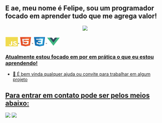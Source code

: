 ## E ae, meu nome é Felipe, sou um programador focado em aprender tudo que me agrega valor!
<div align="center"> 
  <a href="https://github.com/FelipeEnigmaRock> 
  <img height="180em" src="https://github-readme-stats.vercel.app/api?username=FelipeEnigmaRock&show_icons=true&theme=dracula&include_all_commits=true&count_private=true"/>
  <img height="180em" src="https://github-readme-stats.vercel.app/api/top-langs/?username=FelipeEnigmaRock&layout=compact&langs_count=7&theme=dracula"/>
</div>
<div style="display: inline_block"><br>
  <img align="center" alt="fel-Js" height="30" width="40" src="https://raw.githubusercontent.com/devicons/devicon/master/icons/javascript/javascript-plain.svg">
  <img align="center" alt="fel-HTML" height="30" width="40" src="https://raw.githubusercontent.com/devicons/devicon/master/icons/html5/html5-original.svg">
  <img align="center" alt="fel-CSS" height="30" width="40" src="https://raw.githubusercontent.com/devicons/devicon/master/icons/css3/css3-original.svg">
  <img align="center" alt="fel-Vue" height="30" width="40" src="https://raw.githubusercontent.com/devicons/devicon/master/icons/vuejs/vuejs-original.svg">
</div>
                                                                                                                                                      

### Atualmente estou focado em por em prática o que eu estou aprendendo!
- 🤔 É bem vinda qualquer ajuda ou convite para trabalhar em algum projeto <br>
##  Para entrar em contato pode ser pelos meios abaixo: 
<div>
  <a href = "mailto:felj.gomes@gmail.com"><img src="https://img.shields.io/badge/-Gmail-%23333?style=for-the-badge&logo=gmail&logoColor=red" target="_blank"></a>
  <a href="https://www.linkedin.com/in/felipe-gomes-a21916211/" target="_blank"><img src="https://img.shields.io/badge/-LinkedIn-%230077B5?style=for-the-badge&logo=linkedin&logoColor=white" target="_blank"></a>
</div>

